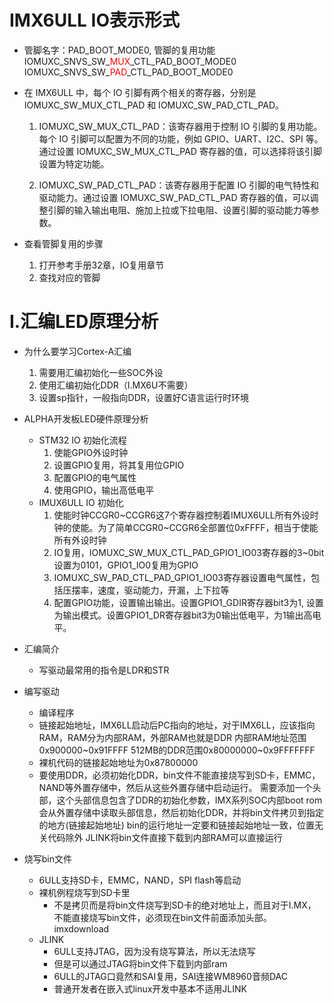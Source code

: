 # IMX6ULL IO表示形式
- 管脚名字：PAD_BOOT_MODE0, 管脚的复用功能
  IOMUXC_SNVS_SW\_<span style="color: red;">MUX</span>\_CTL_PAD_BOOT_MODE0
  IOMUXC_SNVS_SW\_<span style="color: red;">PAD</span>\_CTL_PAD_BOOT_MODE0

- 在 IMX6ULL 中，每个 IO 引脚有两个相关的寄存器，分别是 IOMUXC_SW_MUX_CTL_PAD 和 IOMUXC_SW_PAD_CTL_PAD。
    
    1. IOMUXC_SW_MUX_CTL_PAD：该寄存器用于控制 IO 引脚的复用功能。每个 IO 引脚可以配置为不同的功能，例如 GPIO、UART、I2C、SPI 等。通过设置 IOMUXC_SW_MUX_CTL_PAD 寄存器的值，可以选择将该引脚设置为特定功能。

    2. IOMUXC_SW_PAD_CTL_PAD：该寄存器用于配置 IO 引脚的电气特性和驱动能力。通过设置 IOMUXC_SW_PAD_CTL_PAD 寄存器的值，可以调整引脚的输入输出电阻、施加上拉或下拉电阻、设置引脚的驱动能力等参数。
- 查看管脚复用的步骤
    1. 打开参考手册32章，IO复用章节
    2. 查找对应的管脚

# I.汇编LED原理分析
- 为什么要学习Cortex-A汇编
    1. 需要用汇编初始化一些SOC外设
    2. 使用汇编初始化DDR（I.MX6U不需要）
    3. 设置sp指针，一般指向DDR，设置好C语言运行时环境
    
- ALPHA开发板LED硬件原理分析
    - STM32 IO 初始化流程
        1. 使能GPIO外设时钟
        2. 设置GPIO复用，将其复用位GPIO
        3. 配置GPIO的电气属性
        4. 使用GPIO，输出高低电平
    - IMUX6ULL IO 初始化
        1. 使能时钟CCGR0~CCGR6这7个寄存器控制着IMUX6ULL所有外设时钟的使能。为了简单CCGR0~CCGR6全部置位0xFFFF，相当于使能所有外设时钟
        2. IO复用，IOMUXC_SW_MUX_CTL_PAD_GPIO1_IO03寄存器的3~0bit设置为0101，GPIO1_IO0复用为GPIO
        3. IOMUXC_SW_PAD_CTL_PAD_GPIO1_IO03寄存器设置电气属性，包括压摆率，速度，驱动能力，开漏，上下拉等
        4. 配置GPIO功能，设置输出输出。设置GPIO1_GDIR寄存器bit3为1, 设置为输出模式。设置GPIO1_DR寄存器bit3为0输出低电平，为1输出高电平。

- 汇编简介
    - 写驱动最常用的指令是LDR和STR 

- 编写驱动
    - 编译程序
    - 链接起始地址，IMX6LL启动后PC指向的地址，对于IMX6LL，应该指向RAM，RAM分为内部RAM，外部RAM也就是DDR
    内部RAM地址范围0x900000~0x91FFFF
    512MB的DDR范围0x80000000~0x9FFFFFFF
    - 裸机代码的链接起始地址为0x87800000
    - 要使用DDR，必须初始化DDR，bin文件不能直接烧写到SD卡，EMMC，NAND等外置存储中，然后从这些外置存储中启动运行。
    需要添加一个头部，这个头部信息包含了DDR的初始化参数，IMX系列SOC内部boot rom会从外置存储中读取头部信息，然后初始化DDR，并将bin文件拷贝到指定的地方(链接起始地址)
    bin的运行地址一定要和链接起始地址一致，位置无关代码除外
    JLINK将bin文件直接下载到内部RAM可以直接运行

- 烧写bin文件
    - 6ULL支持SD卡，EMMC，NAND，SPI flash等启动
    - 裸机例程烧写到SD卡里
        - 不是拷贝而是将bin文件烧写到SD卡的绝对地址上，而且对于I.MX，不能直接烧写bin文件，必须现在bin文件前面添加头部。imxdownload
    - JLINK
        - 6ULL支持JTAG，因为没有烧写算法，所以无法烧写
        - 但是可以通过JTAG将bin文件下载到内部ram
        - 6ULL的JTAG口竟然和SAI复用，SAI连接WM8960音频DAC
        - 普通开发者在嵌入式linux开发中基本不适用JLINK